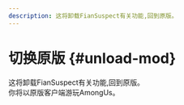 ```yaml
---
description: 这将卸载FianSuspect有关功能,回到原版。
---
```

# 切换原版 {#unload-mod}

这将卸载FianSuspect有关功能,回到原版。\
你将以原版客户端游玩AmongUs。